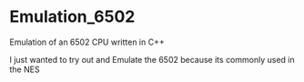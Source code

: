 # Emulation_6502
Emulation of an 6502 CPU written in C++

I just wanted to try out and Emulate the 6502 because its commonly used in the NES
